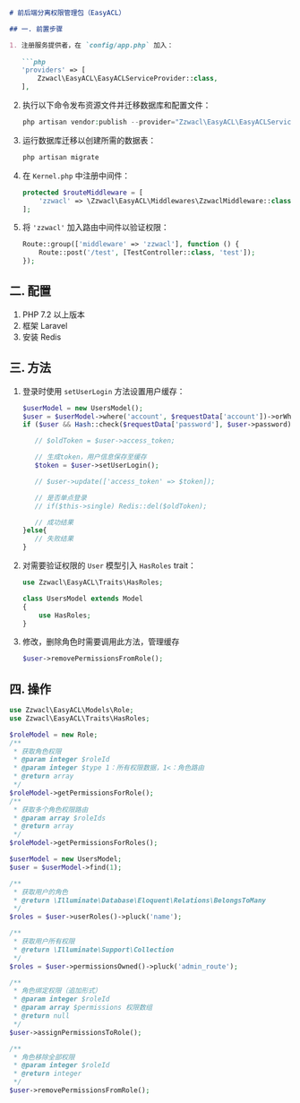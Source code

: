 ```markdown
# 前后端分离权限管理包（EasyACL）

## 一. 前置步骤

1. 注册服务提供者，在 `config/app.php` 加入：
   
   ```php
   'providers' => [
       Zzwacl\EasyACL\EasyACLServiceProvider::class,
   ],
   ```

2. 执行以下命令发布资源文件并迁移数据库和配置文件：

   ```php
   php artisan vendor:publish --provider="Zzwacl\EasyACL\EasyACLServiceProvider"
   ```

3. 运行数据库迁移以创建所需的数据表：

   ```php
   php artisan migrate
   ```

4. 在 `Kernel.php` 中注册中间件：

   ```php
   protected $routeMiddleware = [
       'zzwacl' => \Zzwacl\EasyACL\Middlewares\ZzwaclMiddleware::class,
   ];
   ```

5. 将 `'zzwacl'` 加入路由中间件以验证权限：

   ```php
   Route::group(['middleware' => 'zzwacl'], function () {
       Route::post('/test', [TestController::class, 'test']);
   });
   ```

## 二. 配置

1. PHP 7.2 以上版本
2. 框架 Laravel
3. 安装 Redis

## 三. 方法

1. 登录时使用 `setUserLogin` 方法设置用户缓存：

   ```php
   $userModel = new UsersModel();
   $user = $userModel->where('account', $requestData['account'])->orWhere('phone', $requestData['account'])->first();
   if ($user && Hash::check($requestData['password'], $user->password)) {

      // $oldToken = $user->access_token;

      // 生成token，用户信息保存至缓存
      $token = $user->setUserLogin();

      // $user->update(['access_token' => $token]);

      // 是否单点登录
      // if($this->single) Redis::del($oldToken);

      // 成功结果
   }else{
      // 失败结果
   }
   ```

2. 对需要验证权限的 `User` 模型引入 `HasRoles` trait：

   ```php
   use Zzwacl\EasyACL\Traits\HasRoles;
   
   class UsersModel extends Model
   {
       use HasRoles;
   }
   ```
3. 修改，删除角色时需要调用此方法，管理缓存

   ```php
   $user->removePermissionsFromRole();
   ```

## 四. 操作

   ```php
   use Zzwacl\EasyACL\Models\Role;
   use Zzwacl\EasyACL\Traits\HasRoles;

   $roleModel = new Role;
   /**
    * 获取角色权限
    * @param integer $roleId
    * @param integer $type 1：所有权限数据，1<：角色路由
    * @return array
    */ 
   $roleModel->getPermissionsForRole();
   /**
    * 获取多个角色权限路由
    * @param array $roleIds
    * @return array
    */
   $roleModel->getPermissionsForRoles();

   $userModel = new UsersModel;
   $user = $userModel->find(1);

   /**
    * 获取用户的角色
    * @return \Illuminate\Database\Eloquent\Relations\BelongsToMany
    */
   $roles = $user->userRoles()->pluck('name');

   /**
    * 获取用户所有权限
    * @return \Illuminate\Support\Collection
    */
   $roles = $user->permissionsOwned()->pluck('admin_route');

   /**
    * 角色绑定权限（追加形式）
    * @param integer $roleId
    * @param array $permissions 权限数组
    * @return null
    */
   $user->assignPermissionsToRole();

   /**
    * 角色移除全部权限
    * @param integer $roleId
    * @return integer
    */
   $user->removePermissionsFromRole();
   ```

```